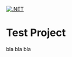 [![.NET](https://github.com/itfareed/TestWebAPI/actions/workflows/dotnet.yml/badge.svg?branch=main)](https://github.com/itfareed/TestWebAPI/actions/workflows/dotnet.yml)

# Test Project

bla bla bla
